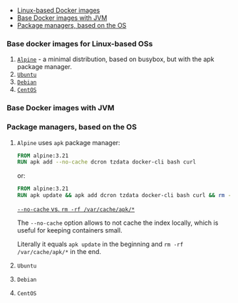 
- [Linux-based Docker images](#base-docker-images-for-linux-based-oss)
- [Base Docker images with JVM](#base-docker-images-with-jvm)
- [Package managers, based on the OS](#package-managers-based-on-the-os)

### Base docker images for Linux-based OSs

1. [`Alpine`](https://hub.docker.com/_/alpine) - a minimal distribution,
   based on busybox, but with the apk package manager.
2. [`Ubuntu`](https://hub.docker.com/_/ubuntu)
3. [`Debian`](https://hub.docker.com/_/debian)
4. [`CentOS`](https://hub.docker.com/_/centos)

### Base Docker images with JVM

### Package managers, based on the OS

1. `Alpine` uses `apk` package manager:
    ```Dockerfile
    FROM alpine:3.21
    RUN apk add --no-cache dcron tzdata docker-cli bash curl
    ```
    or:
    ```Dockerfile
    FROM alpine:3.21
    RUN apk update && apk add dcron tzdata docker-cli bash curl && rm -rf /var/cache/apk/*
    ```
    
    [`--no-cache` vs. `rm -rf /var/cache/apk/*`](https://stackoverflow.com/questions/49118579/alpine-dockerfile-advantages-of-no-cache-vs-rm-var-cache-apk)
    
    The `--no-cache` option allows to not cache the index locally, which is useful for keeping containers small.
    
    Literally it equals `apk update` in the beginning and `rm -rf /var/cache/apk/*` in the end.
2. `Ubuntu`
3. `Debian`
4. `CentOS`